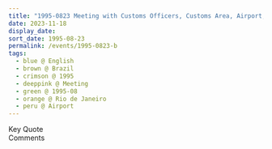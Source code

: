 ```yaml
---
title: "1995-0823 Meeting with Customs Officers, Customs Area, Airport, Rio de Janeiro, Brazil"
date: 2023-11-18
display_date: 
sort_date: 1995-08-23
permalink: /events/1995-0823-b
tags:
  - blue @ English
  - brown @ Brazil
  - crimson @ 1995
  - deeppink @ Meeting
  - green @ 1995-08
  - orange @ Rio de Janeiro
  - peru @ Airport
---
```


<wave-list>
  <list-title color="green" width="75">Key Quote</list-title>
  <list-item color="BlanchedAlmond"  width="200"></list-item>
  <list-item color="Lavender"></list-item>
  <list-item color="BlanchedAlmond"></list-item>
</wave-list>

<br>

<wave-list>
  <list-title color="green" width="75">Comments</list-title>
  <list-item color="BlanchedAlmond"  width="200"></list-item>
  <list-item color="Lavender"></list-item>
  <list-item color="BlanchedAlmond"></list-item>
</wave-list>
